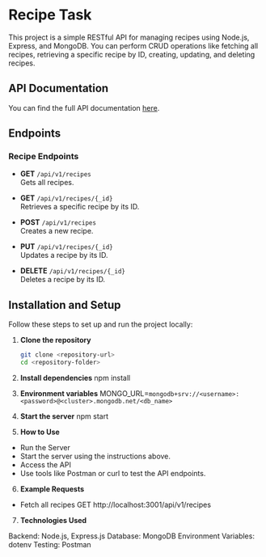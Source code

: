 # Recipe Task

This project is a simple RESTful API for managing recipes using Node.js, Express, and MongoDB. You can perform CRUD operations like fetching all recipes, retrieving a specific recipe by ID, creating, updating, and deleting recipes.

## API Documentation

You can find the full API documentation [here](https://documenter.getpostman.com/view/39470028/2sAYBREt5V).

## Endpoints

### Recipe Endpoints
- **GET** `/api/v1/recipes`  
  Gets all recipes.

- **GET** `/api/v1/recipes/{_id}`  
  Retrieves a specific recipe by its ID.

- **POST** `/api/v1/recipes`  
  Creates a new recipe.

- **PUT** `/api/v1/recipes/{_id}`  
  Updates a recipe by its ID.

- **DELETE** `/api/v1/recipes/{_id}`  
  Deletes a recipe by its ID.

## Installation and Setup

Follow these steps to set up and run the project locally:

1. **Clone the repository**  
   ```bash
   git clone <repository-url>
   cd <repository-folder>

2. **Install dependencies**
    npm install

3. **Environment variables**
    MONGO_URL=`mongodb+srv://<username>:<password>@<cluster>.mongodb.net/<db_name>`

4. **Start the server**
    npm start

5. **How to Use**

- Run the Server
- Start the server using the instructions above.
- Access the API
- Use tools like Postman or curl to test the API endpoints.

6. **Example Requests**

- Fetch all recipes
GET http://localhost:3001/api/v1/recipes

7. **Technologies Used**

Backend: Node.js, Express.js
Database: MongoDB
Environment Variables: dotenv
Testing: Postman


